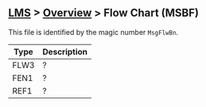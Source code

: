 ## [LMS](../../formats.md#lms) > [Overview](overview.md) > Flow Chart (MSBF)

This file is identified by the magic number `MsgFlwBn`.

| Type | Description |
| --- | --- |
| FLW3 | ? |
| FEN1 | ? |
| REF1 | ? |